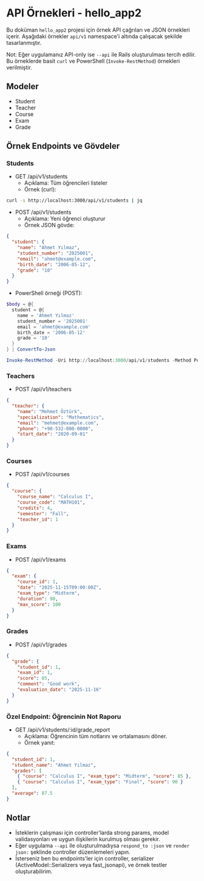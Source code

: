 # API Örnekleri - hello_app2

Bu doküman `hello_app2` projesi için örnek API çağrıları ve JSON örnekleri içerir. Aşağıdaki örnekler `api/v1` namespace'i altında çalışacak şekilde tasarlanmıştır.

Not: Eğer uygulamanız API-only ise `--api` ile Rails oluşturulması tercih edilir. Bu örneklerde basit `curl` ve PowerShell (`Invoke-RestMethod`) örnekleri verilmiştir.

## Modeler

- Student
- Teacher
- Course
- Exam
- Grade

## Örnek Endpoints ve Gövdeler

### Students

- GET /api/v1/students
  - Açıklama: Tüm öğrencileri listeler
  - Örnek (curl):

```bash
curl -s http://localhost:3000/api/v1/students | jq
```

- POST /api/v1/students
  - Açıklama: Yeni öğrenci oluşturur
  - Örnek JSON gövde:

```json
{
  "student": {
    "name": "Ahmet Yılmaz",
    "student_number": "2025001",
    "email": "ahmet@example.com",
    "birth_date": "2006-05-12",
    "grade": "10"
  }
}
```

- PowerShell örneği (POST):

```powershell
$body = @{
  student = @{
    name = 'Ahmet Yılmaz'
    student_number = '2025001'
    email = 'ahmet@example.com'
    birth_date = '2006-05-12'
    grade = '10'
  }
} | ConvertTo-Json

Invoke-RestMethod -Uri http://localhost:3000/api/v1/students -Method Post -Body $body -ContentType 'application/json'
```

### Teachers

- POST /api/v1/teachers

```json
{
  "teacher": {
    "name": "Mehmet Öztürk",
    "specialization": "Mathematics",
    "email": "mehmet@example.com",
    "phone": "+90-532-000-0000",
    "start_date": "2020-09-01"
  }
}
```

### Courses

- POST /api/v1/courses

```json
{
  "course": {
    "course_name": "Calculus I",
    "course_code": "MATH101",
    "credits": 4,
    "semester": "Fall",
    "teacher_id": 1
  }
}
```

### Exams

- POST /api/v1/exams

```json
{
  "exam": {
    "course_id": 1,
    "date": "2025-11-15T09:00:00Z",
    "exam_type": "Midterm",
    "duration": 90,
    "max_score": 100
  }
}
```

### Grades

- POST /api/v1/grades

```json
{
  "grade": {
    "student_id": 1,
    "exam_id": 1,
    "score": 85,
    "comment": "Good work",
    "evaluation_date": "2025-11-16"
  }
}
```

### Özel Endpoint: Öğrencinin Not Raporu

- GET /api/v1/students/:id/grade_report
  - Açıklama: Öğrencinin tüm notlarını ve ortalamasını döner.
  - Örnek yanıt:

```json
{
  "student_id": 1,
  "student_name": "Ahmet Yılmaz",
  "grades": [
    { "course": "Calculus I", "exam_type": "Midterm", "score": 85 },
    { "course": "Calculus I", "exam_type": "Final", "score": 90 }
  ],
  "average": 87.5
}
```

## Notlar

- İsteklerin çalışması için controller'larda strong params, model validasyonları ve uygun ilişkilerin kurulmuş olması gerekir.
- Eğer uygulama `--api` ile oluşturulmadıysa `respond_to :json` ve `render json:` şeklinde controller düzenlemeleri yapın.
- İsterseniz ben bu endpoints'ler için controller, serializer (ActiveModel::Serializers veya fast_jsonapi), ve örnek testler oluşturabilirim.

